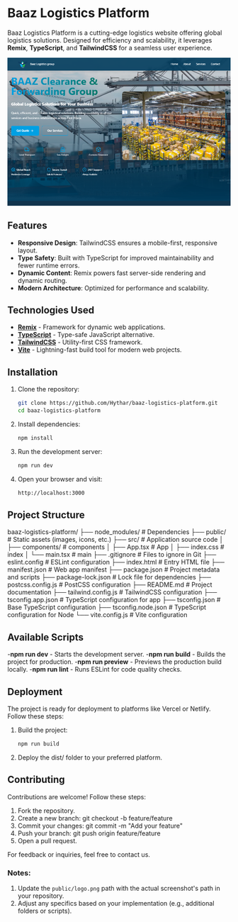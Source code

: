 # Baaz Logistics Platform

Baaz Logistics Platform is a cutting-edge logistics website offering global logistics solutions. Designed for efficiency and scalability, it leverages **Remix**, **TypeScript**, and **TailwindCSS** for a seamless user experience.




![alt text](baz1.png)


## Features

- **Responsive Design**: TailwindCSS ensures a mobile-first, responsive layout.
- **Type Safety**: Built with TypeScript for improved maintainability and fewer runtime errors.
- **Dynamic Content**: Remix powers fast server-side rendering and dynamic routing.
- **Modern Architecture**: Optimized for performance and scalability.

## Technologies Used

- **[Remix](https://remix.run)** - Framework for dynamic web applications.
- **[TypeScript](https://www.typescriptlang.org)** - Type-safe JavaScript alternative.
- **[TailwindCSS](https://tailwindcss.com)** - Utility-first CSS framework.
- **[Vite](https://vitejs.dev)** - Lightning-fast build tool for modern web projects.

## Installation

1. Clone the repository:
   ```bash
   git clone https://github.com/Hythar/baaz-logistics-platform.git
   cd baaz-logistics-platform


2. Install dependencies:
   ```bash
   npm install


4. Run the development server:
   ```bash
   npm run dev


6. Open your browser and visit:
   ```bash
   http://localhost:3000

## Project Structure

baaz-logistics-platform/
├── node_modules/          # Dependencies
├── public/                # Static assets (images, icons, etc.)
├── src/                   # Application source code
│   ├── components/        # components
│   ├── App.tsx            # App
│   ├── index.css          # index
│   └── main.tsx           # main
├── .gitignore             # Files to ignore in Git
├── eslint.config          # ESLint configuration
├── index.html             # Entry HTML file
├── manifest.json          # Web app manifest
├── package.json           # Project metadata and scripts
├── package-lock.json      # Lock file for dependencies
├── postcss.config.js      # PostCSS configuration
├── README.md              # Project documentation
├── tailwind.config.js     # TailwindCSS configuration
├── tsconfig.app.json      # TypeScript configuration for app
├── tsconfig.json          # Base TypeScript configuration
├── tsconfig.node.json     # TypeScript configuration for Node
└── vite.config.js         # Vite configuration


## Available Scripts
   -**npm run dev** - Starts the development server.
   -**npm run build** - Builds the project for production.
   -**npm run preview** - Previews the production build locally.
   -**npm run lint** - Runs ESLint for code quality checks.


## Deployment
The project is ready for deployment to platforms like Vercel or Netlify. Follow these steps:

1. Build the project:
   ```bash
   npm run build
3. Deploy the dist/ folder to your preferred platform.

## Contributing
Contributions are welcome! Follow these steps:

1. Fork the repository.
2. Create a new branch:
git checkout -b feature/feature
3. Commit your changes:
git commit -m "Add your feature"
4. Push your branch:
git push origin feature/feature
5. Open a pull request.
  
For feedback or inquiries, feel free to contact us.

### Notes:
1. Update the `public/logo.png` path with the actual screenshot's path in your repository.
2. Adjust any specifics based on your implementation (e.g., additional folders or scripts).
